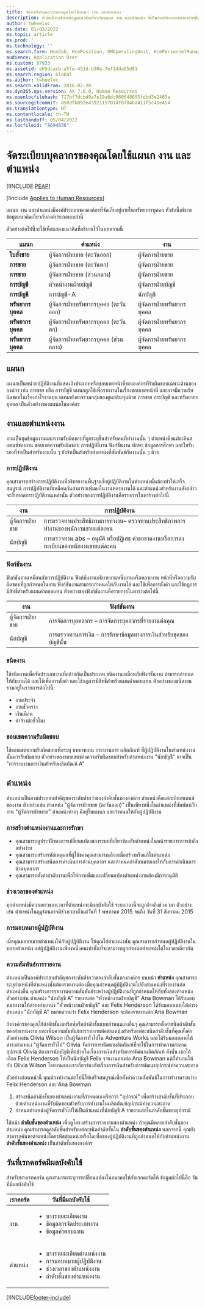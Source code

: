 ```yaml
---
title: จัดระเบียบบุคลากรของคุณโดยใช้แผนก งาน และตำแหน่ง
description: หัวข้อนี้จะอธิบายข้อมูลแนวคิดเกี่ยวกับแผนก งาน และตำแหน่ง ที่เป็นองค์ประกอบขององค์กรที่ถูกจัดเก็บอยู่ภายในทรัพยากรบุคคล
author: twheeloc
ms.date: 01/03/2022
ms.topic: article
ms.prod: ''
ms.technology: ''
ms.search.form: HcmJob, HcmPosition, OMOperatingUnit, HcmPersonnelManagementWorkspace
audience: Application User
ms.custom: 87933
ms.assetid: eb5dcacb-a5fe-451d-b30a-7ef14da65d81
ms.search.region: Global
ms.author: twheeloc
ms.search.validFrom: 2016-02-28
ms.dyn365.ops.version: AX 7.0.0, Human Resources
ms.openlocfilehash: 717bf7dcbd9a7e19a6dc960648655fdbd3e2465a
ms.sourcegitcommit: a58dfb892e43921157014f0784bd411f5c40e454
ms.translationtype: HT
ms.contentlocale: th-TH
ms.lasthandoff: 05/04/2022
ms.locfileid: "8694836"
---
```

# <a name="organize-your-workforce-by-using-departments-jobs-and-positions"></a>จัดระเบียบบุคลากรของคุณโดยใช้แผนก งาน และตำแหน่ง


[!INCLUDE [PEAP](../includes/peap-1.md)]

[!include [Applies to Human Resources](../includes/applies-to-hr.md)]

แผนก งาน และตำแหน่งมีองค์ประกอบขององค์กรที่จัดเก็บอยู่ภายในทรัพยากรบุคคล หัวข้อนี้อธิบายข้อมูลแนวคิดเกี่ยวกับองค์ประกอบเหล่านี้ 

ตัวอย่างต่อไปนี้จะใช้เพื่อแสดงแนวคิดที่อธิบายไว้ในบทความนี้

|**แผนก**|**ตำแหน่ง**|**งาน**|
|---|---|---|
|**ใบสั่งขาย**|ผู้จัดการฝ่ายขาย (ตะวันออก)|ผู้จัดการฝ่ายขาย|
|**การขาย**|ผู้จัดการฝ่ายขาย (ตะวันตก)|ผู้จัดการฝ่ายขาย|
|**การขาย**|ผู้จัดการฝ่ายขาย (ส่วนกลาง)|ผู้จัดการฝ่ายขาย|
|**การบัญชี**|หัวหน้างานฝ่ายบัญชี|ผู้จัดการฝ่ายบัญชี|
|**การบัญชี**|การบัญชี-A|นักบัญชี|
|**ทรัพยากรบุคคล**|ผู้จัดการฝ่ายทรัพยากรบุคคล (ตะวันออก)|ผู้จัดการฝ่ายทรัพยากรบุคคล|
|**ทรัพยากรบุคคล**|ผู้จัดการฝ่ายทรัพยากรบุคคล (ตะวันตก)|ผู้จัดการฝ่ายทรัพยากรบุคคล|
|**ทรัพยากรบุคคล**|ผู้จัดการฝ่ายทรัพยากรบุคคล (ส่วนกลาง)|ผู้จัดการฝ่ายทรัพยากรบุคคล|


##  <a name="departments"></a>แผนก

แผนกเป็นหน่วยปฏิบัติงานที่แสดงถึงประเภทหรือขอบเขตหน้าที่ขององค์กรที่รับผิดชอบเฉพาะด้านขององค์กร เช่น การขาย หรือ การบัญชี แผนกถูกใช้เพื่อรายงานในเรื่องขอบเขตหน้าที่ และอาจมีความรับผิดชอบในเรื่องกำไรขาดทุน แผนกยังอาจรวมกลุ่มของศูนย์ต้นทุนด้วย การขาย การบัญชี และทรัพยากรบุคคล เป็นตัวอย่างของแผนกในองค์กร

## <a name="jobs-and-positions"></a> งานและตำแหน่งงาน
งานเป็นชุดข้อมูลงานและความรับผิดชอบที่ถูกระบุขึ้นสำหรับคนที่ทำงานนั้น ๆ ตำแหน่งคือแต่ละอินสแตนซ์ของงาน ขอบเขตความรับผิดชอบ การปฏิบัติงาน ฟังก์ชันงาน ทักษะ ข้อมูลการศึกษา และใบรับรองที่จำเป็นสำหรับงานนั้น ๆ ยังจำเป็นสำหรับตำแหน่งที่สัมพันธ์กับงานนั้น ๆ ด้วย

### <a name="job-tasks"></a>การปฏิบัติงาน

คุณสามารถสร้างการปฏิบัติงานที่อธิบายงานพื้นฐานซึ่งผู้ปฏิบัติงานในตำแหน่งนั้นต้องทำให้เสร็จสมบูรณ์ การปฏิบัติงานที่เหมือนกันสามารถเพิ่มลงในงานหลายงานได้ และตำแหน่งสำหรับงานดังกล่าวจะสืบทอดการปฏิบัติงานเหล่านั้น ตัวอย่างของการปฏิบัติงานคือรายการในตารางต่อไปนี้

| งาน           | การปฏิบัติงาน                                                |
|---------------|-------------------------------------------------------------|
| ผู้จัดการฝ่ายขาย | การตรวจทานประสิทธิภาพการทำงาน– ตรวจทานประสิทธิภาพการทำงานของพนักงานขายแต่ละคน    |
| นักบัญชี    | การตรวจทาน abs – อนุมัติ หรือปฏิเสธ คำขอขาดงานหรือการลงทะเบียนของพนักงานขายแต่ละคน |


### <a name="job-functions"></a>ฟังก์ชันงาน

ฟังก์ชันงานเหมือนกับการปฏิบัติงาน ฟังก์ชันงานอธิบายงานหนึ่งงานหรือหลายงาน หน้าที่หรือความรับผิดชอบที่ถูกกำหนดในงาน ฟังก์ชันงานสามารถกำหนดให้กับงานได้ และใช้เพื่อการตั้งค่า และใช้กฎการมีสิทธิ์สำหรับแผนค่าตอบแทน ตัวอย่างของฟังก์ชันงานคือรายการในตารางต่อไปนี้

| งาน           | ฟังก์ชันงาน                                                |
|---------------|-------------------------------------------------------------|
| ผู้จัดการฝ่ายขาย | การจัดการบุคคลากร – การจัดการบุคลากรที่รายงานต่อคุณ               |
| นักบัญชี    | การตรวจทานการเงิน – การรักษาข้อมูลทางการเงินสำหรับชุดของบัญชีนั้น |

### <a name="job-types"></a>ชนิดงาน

ใช้ชนิดงานเพื่อจัดประเภทงานที่คล้ายกันเป็นประเภท ชนิดงานเหมือนกับฟังก์ชันงาน สามารถกำหนดให้กับงานได้ และใช้เพื่อการตั้งค่า และใช้กฎการมีสิทธิ์สำหรับแผนค่าตอบแทน ตัวอย่างของชนิดงานรวมอยู่ในรายการต่อไปนี้:
-   งานประจำ
-   งานชั่วคราว
-   เงินเดือน
-   ค่าจ้างต่อชั่วโมง

### <a name="areas-of-responsibility"></a>ขอบเขตความรับผิดชอบ

ใช้ขอบเขตความรับผิดชอบเพื่อระบุ บทบาทงาน กระบวนการ ผลิตภัณฑ์ ที่ผู้ปฏิบัติงานในตำแหน่งงานนั้นควรรับผิดชอบ ตัวอย่างของขอบเขตของความรับผิดชอบสำหรับตำแหน่งงาน "นักบัญชี" อาจเป็น "การรายงานการเงินสำหรับผลิตภัณฑ์ A"

## <a name="positions"></a>ตำแหน่ง

ตำแหน่งเป็นองค์ประกอบสำคัญของระดับต่ำกว่าของลำดับชั้นขององค์กร ตำแหน่งคือแต่ละอินสแตนซ์ของงาน ตัวอย่างเช่น ตำแหน่ง "ผู้จัดการฝ่ายขาย (ตะวันออก)" เป็นเพียงหนึ่งในตำแหน่งที่สัมพันธ์กับงาน "ผู้จัดการฝ่ายขาย" ตำแหน่งต่างๆ มีอยู่ในแผนก และกำหนดให้กับผู้ปฏิบัติงาน
### <a name="position-creation-and-maintenance"></a>การสร้างตำแหน่งงานและการรักษา

-   คุณสามารถดูประวัติของการเปลี่ยนแปลงของระบบที่เกี่ยวข้องกับตำแหน่งในหน้ารายการการเข้าถึงอย่างง่าย
-   คุณสามารถสร้างรหัสเหตุผลที่ผู้ใช้ของคุณสามารถเลือกเมื่อสร้างหรือแก้ไขตำแหน่ง
-   คุณสามารถสร้างชนิดการดำเนินการด้านบุคลากร และกำหนดลำดับหมายเลขให้กับการดำเนินการด้านบุคลากร
-   คุณสามารถตั้งค่าลำดับงานเพื่อให้การเพิ่มและเปลี่ยนแปลงตำแหน่งงานต้องมีการอนุมัติ

### <a name="position-duration"></a>ช่วงเวลาของตำแหน่ง
ทุกตำแหน่งมีความยาวของเวลาที่ตำแหน่งจะมีผลบังคับใช้ ระยะเวลานี้จะถูกอ้างถึงช่วงเวลา ตัวอย่างเช่น ตำแหน่งในฤดูร้อนอาจมีช่วงเวลาตั้งแต่วันที่ 1 พษภาคม 2015 จนถึง วันที่ 31 สิงหาคม 2015

### <a name="worker-assignments"></a>การมอบหมายผู้ปฏิบัติงาน
เมื่อคุณมอบหมายตำแหน่งให้กับผู้ปฏิบัติงาน ให้คุณใส่ตำแหน่งนั้น คุณสามารถกำหนดผู้ปฏิบัติงานในหลายตำแหน่ง แต่ผู้ปฏิบัติงานเพียงหนึ่งคนเท่านั้นที่จะสามารถถูกกำหนดตำแหน่งได้ในเวลาเดียวกัน

### <a name="reporting-relationships"></a>ความสัมพันธ์การรายงาน
ตำแหน่งเป็นองค์ประกอบสำคัญของระดับต่ำกว่าของลำดับชั้นขององค์กร บนหน้า **ตำแหน่ง** คุณสามารถระบุตำแหน่งที่ตำแหน่งนั้นต้องรายงานต่อ เมื่อคุณกำหนดผู้ปฏิบัติงานไปยังตำแหน่งที่รายงานต่อตำแหน่งอื่น คุณสร้างการรายงานความสัมพันธ์ระหว่างผู้ปฏิบัติงานที่ถูกกำหนดให้กับทั้งสองตำแหน่ง ตัวอย่างเช่น ตำแหน่ง "นักบัญชี A" รายงานต่อ "หัวหน้างานฝ่ายบัญชี" Ana Bowman ได้รับมอบหมายงานให้ดำรงตำแหน่ง "หัวหน้างานฝ่ายบัญชี" และ Felix Henderson ได้รับมอบหมายให้ดำรงตำแหน่ง "นักบัญชี A" หมายความว่า Felix Henderson จะต้องรายงานต่อ Ana Bowman 

ถ้าองค์กรของคุณใช้ลำดับชั้นเมทริกซ์หรือลำดับชั้นแบบกำหนดเองอื่นๆ คุณสามารถตั้งค่าชนิดลำดับชั้นของตำแหน่งงาน และเพิ่มความสัมพันธ์การรายงานต่อตำแหน่งสำหรับแต่ละชนิดลำดับชั้นที่คุณตั้งค่า ตัวอย่างเช่น Olivia Wilson เป็นผู้จัดการทั่วไปใน Adventure Works และได้รับมอบหมายให้ดำรงตำแหน่ง "ผู้จัดการทั่วไป" Olivia จัดการการพัฒนาผลิตภัณฑ์ที่จะใช้ในการทำความสะอาดอุปกรณ์ Olivia ต้องการนักบัญชีเพื่อช่วยในเรื่องการเงินสำหรับการพัฒนาผลิตภัณฑ์ ดังนั้น เธอได้เลือก Felix Henderson ให้เป็นนักบัญชี Felix รายงานตรงต่อ Ana Bowman แต่ก็ทำงานให้กับ Olivia Wilson โดยงานของเขาเกี่ยวข้องกับเรื่องการเงินสำหรับการพัฒนาอุปกรณ์ทำความสะอาด 

ตัวอย่างก่อนหน้านี้ คุณต้องทำงานต่อไปนี้ให้เสร็จสมบูรณ์เพื่อตั้งค่าความสัมพันธ์ในการทำงานระหว่าง Felix Henderson และ Ana Bowman
1.  สร้างชนิดลำดับชั้นของตำแหน่งงานที่กำหนดเองเรียกว่า "อุปกรณ์" เพื่อสร้างลำดับชั้นที่ประกอบด้วยตำแหน่งงานที่รับผิดชอบสำหรับการทำงานในผลิตภัณฑ์อุปกรณ์ทำความสะอาด
2.  กำหนดตำแหน่งผู้จัดการทั่วไปให้เป็นตำแหน่งที่นักบัญชี A รายงานต่อในลำดับชั้นของอุปกรณ์

ใช้หน้า **ลำดับชั้นของตำแหน่ง** เพื่อดูโครงสร้างการรายงานของตำแหน่ง ถ้าคุณมีหลายลำดับชั้นของตำแหน่ง คุณสามารถดูลำดับชั้นสำหรับแต่ละชนิดลำดับชั้นใน **ลำดับชั้นของตำแหน่ง** นอกจากนี้ คุณยังสามารถค้นหาตำแหน่งโดยรหัสตำแหน่งหรือโดยชื่อของผู้ปฏิบัติงานที่ถูกกำหนดให้กับตำแหน่งงาน **ลำดับชั้นของตำแหน่ง** เป็นลำดับชั้นขององค์กร

## <a name="date-effective-records"></a>วันที่เรกคอร์ดมีผลบังคับใช้
สำหรับบางเรกคอร์ด คุณสามารถระบุการเปลี่ยนแปลงในอนาคตให้กับเรกคอร์ดได้ ข้อมูลต่อไปนี้คือ วันที่มีผลบังคับใช้

<table>
<thead>
<tr class="header">
<th>เรกคอร์ด</th>
<th>วันที่มีผลบังคับใช้</th>
</tr>
</thead>
<tbody>
<tr class="odd">
<td>งาน</td>
<td><ul>
<li>บางรายละเอียดงาน</li>
<li>ข้อมูลการจัดประเภทงาน</li>
<li>ข้อมูลค่าตอบแทน</li>
</ul></td>
</tr>
<tr class="even">
<td>ตำแหน่ง</td>
<td><ul>
<li>บางรายละเอียดตำแหน่งงาน</li>
<li>การมอบหมายผู้ปฏิบัติงาน</li>
<li>ช่วงเวลาของตำแหน่งงาน</li>
<li>ลำดับชั้นของตำแหน่งงาน</li>
</ul></td>
</tr>
</tbody>
</table>

[!INCLUDE[footer-include](../includes/footer-banner.md)]
